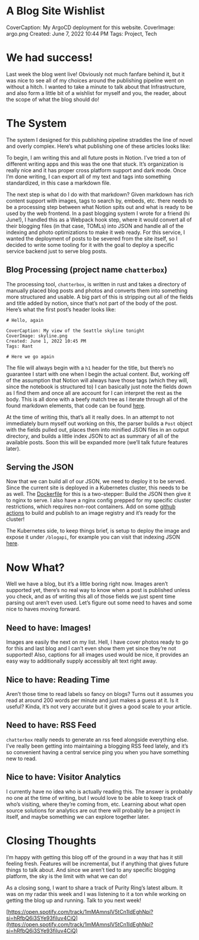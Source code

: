 # A Blog Site Wishlist

CoverCaption: My ArgoCD deployment for this website.
CoverImage: argo.png
Created: June 7, 2022 10:44 PM
Tags: Project, Tech

# We had success!

Last week the blog went live! Obviously not much fanfare behind it, but it was nice to see all of my choices around the publishing pipeline went on without a hitch. I wanted to take a minute to talk about that Infrastructure, and also form a little bit of a wishlist for myself and you, the reader, about the scope of what the blog should do!

# The System

The system I designed for this publishing pipeline straddles the line of novel and overly complex. Here’s what publishing one of these articles looks like:

To begin, I am writing this and all future posts in Notion. I’ve tried a ton of different writing apps and this was the one that stuck. It’s organization is really nice and it has proper cross platform support and dark mode. Once I’m done writing, I can export all of my text and tags into something standardized, in this case a markdown file.

The next step is what do I do with that markdown? Given markdown has rich content support with images, tags to search by, embeds, etc. there needs to be a processing step between what Notion spits out and what is ready to be used by the web frontend. In a past blogging system I wrote for a friend (hi June!), I handled this as a Webpack hook step, where it would convert all of their blogging files (in that case, TOMLs) into JSON and handle all of the indexing and photo optimizations to make it web ready. For this service, I wanted the deployment of posts to be severed from the site itself, so I decided to write some tooling for it with the goal to deploy a specific service backend just to serve blog posts.

## Blog Processing (project name `chatterbox`)

The processing tool, `chatterbox`, is written in rust and takes a directory of manually placed blog posts and photos and converts them into something more structured and usable. A big part of this is stripping out all of the fields and title added by notion, since that’s not part of the body of the post. Here’s what the first post’s header looks like:

```
# Hello, again

CoverCaption: My view of the Seattle skyline tonight
CoverImage: skyline.png
Created: June 1, 2022 10:45 PM
Tags: Rant

# Here we go again
```

The file will always begin with a `h1` header for the title, but there’s no guarantee I start with one when I begin the actual content. But, working off of the assumption that Notion will always have those tags (which they will, since the notebook is structured to) I can basically just note the fields down as I find them and once all are account for I can interpret the rest as the body. This is all done with a beefy match tree as I iterate through all of the found markdown elements, that code can be found [here](https://github.com/ChristopherJMiller/chatterbox/blob/a3ef1703c18f9ee5ae41e6bdf242ccb2dd1880c2/src/post.rs#L41).

At the time of writing this, that’s all it really does. In an attempt to not immediately burn myself out working on this, the parser builds a `Post` object with the fields pulled out, places them into minified JSON files in an output directory, and builds a little index JSON to act as summary of all of the available posts. Soon this will be expanded more (we’ll talk future features later).

## Serving the JSON

Now that we can build all of our JSON, we need to deploy it to be served. Since the current site is deployed in a Kubernetes cluster, this needs to be as well. The [Dockerfile](https://github.com/ChristopherJMiller/chatterbox/blob/main/Dockerfile) for this is a two-stepper: Build the JSON then give it to nginx to serve. I also have a nginx config prepped for my specific cluster restrictions, which requires non-root containers. Add on some [github actions](https://github.com/ChristopherJMiller/chatterbox/blob/main/.github/workflows/docker-publish.yml) to build and publish to an image registry and it’s ready for the cluster!

The Kubernetes side, to keep things brief, is setup to deploy the image and expose it under `/blogapi`,  for example you can visit that indexing JSON [here](https://chrismiller.xyz/blogapi/index.json).

# Now What?

Well we have a blog, but it’s a little boring right now. Images aren’t supported yet, there’s no real way to know when a post is published unless you check, and as of writing this all of those fields we just spent time parsing out aren’t even used. Let’s figure out some need to haves and some nice to haves moving forward.

## Need to have: Images!

Images are easily the next on my list. Hell, I have cover photos ready to go for this and last blog and I can’t even show them yet since they’re not supported! Also, captions for all images used would be nice, it provides an easy way to additionally supply accessibly alt text right away.

## Nice to have: Reading Time

Aren’t those time to read labels so fancy on blogs? Turns out it assumes you read at around 200 words per minute and just makes a guess at it. Is it useful? Kinda, it’s not very accurate but it gives a good scale to your article.

## Need to have: RSS Feed

`chatterbox` really needs to generate an rss feed alongside everything else. I’ve really been getting into maintaining a blogging RSS feed lately, and it’s so convenient having a central service ping you when you have something new to read.

## Nice to have: Visitor Analytics

I currently have no idea who is actually reading this. The answer is probably no one at the time of writing, but I would love to be able to keep track of who’s visiting, where they’re coming from, etc. Learning about what open source solutions for analytics are out there will probably be a project in itself, and maybe something we can explore together later.

# Closing Thoughts

I’m happy with getting this blog off of the ground in a way that has it still feeling fresh. Features will be incremental, but if anything that gives future things to talk about. And since we aren’t tied to any specific blogging platform, the sky is the limit with what we can do!

As a closing song, I want to share a track of Purity Ring’s latest album. It was on my radar this week and I was listening to it a ton while working on getting the blog up and running. Talk to you next week!

[https://open.spotify.com/track/1mMAmnslV5tCn1ldEghNpi?si=hRfbQ6i3SYe93fiIuv4CiQ](https://open.spotify.com/track/1mMAmnslV5tCn1ldEghNpi?si=hRfbQ6i3SYe93fiIuv4CiQ)
